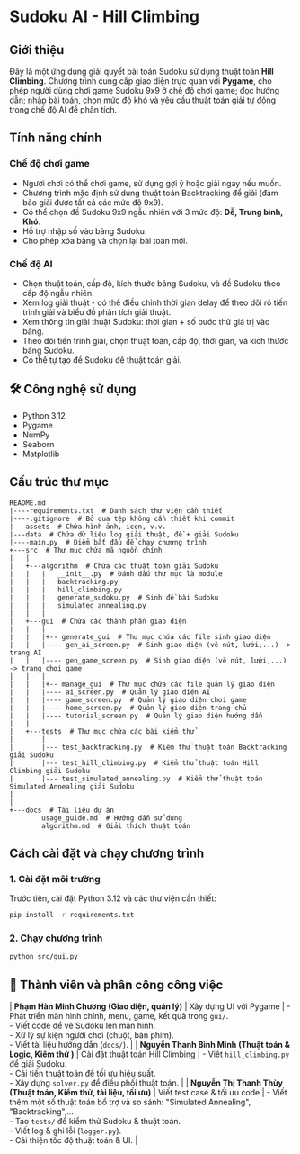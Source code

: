# Sudoku AI - Hill Climbing

## Giới thiệu
Đây là một ứng dụng giải quyết bài toán Sudoku sử dụng thuật toán **Hill Climbing**. Chương trình cung cấp giao diện trực quan với **Pygame**, cho phép người dùng chơi game Sudoku 9x9 ở chế độ chơi game; đọc hướng dẫn; nhập bài toán, chọn mức độ khó và yêu cầu thuật toán giải tự động trong chế độ AI để phân tích.

## Tính năng chính
### Chế độ chơi game
- Người chơi có thể chơi game, sử dụng gợi ý hoặc giải ngay nếu muốn.
- Chương trình mặc định sử dụng thuật toán Backtracking để giải (đảm bảo giải được tất cả các mức độ 9x9).
- Có thể chọn đề Sudoku 9x9 ngẫu nhiên với 3 mức độ: **Dễ, Trung bình, Khó**.
- Hỗ trợ nhập số vào bảng Sudoku.
- Cho phép xóa bảng và chọn lại bài toán mới.

### Chế độ AI
- Chọn thuật toán, cấp độ, kích thước bảng Sudoku, và đề Sudoku theo cấp độ ngẫu nhiên.
- Xem log giải thuật - có thể điều chỉnh thời gian delay để theo dõi rõ tiến trình giải và biểu đồ phân tích giải thuật.
- Xem thông tin giải thuật Sudoku: thời gian + số bước thử giá trị vào bảng.
- Theo dõi tiến trình giải, chọn thuật toán, cấp độ, thời gian, và kích thước bảng Sudoku.
- Có thể tự tạo đề Sudoku để thuật toán giải.

## 🛠 Công nghệ sử dụng
- Python 3.12
- Pygame
- NumPy
- Seaborn
- Matplotlib

## Cấu trúc thư mục
```
README.md
|----requirements.txt  # Danh sách thư viện cần thiết
|----.gitignore  # Bỏ qua tệp không cần thiết khi commit
|---assets  # Chứa hình ảnh, icon, v.v.
|---data  # Chứa dữ liệu log giải thuật, đề + giải Sudoku
|----main.py  # Điểm bắt đầu để chạy chương trình
+---src  # Thư mục chứa mã nguồn chính
|   |   
|   +---algorithm  # Chứa các thuật toán giải Sudoku
|   |   |   __init__.py  # Đánh dấu thư mục là module
|   |   |   backtracking.py  
|   |   |   hill_climbing.py  
|   |   |   generate_sudoku.py  # Sinh đề bài Sudoku
|   |   |   simulated_annealing.py  
|   |   |
|   +---gui  # Chứa các thành phần giao diện
|   |   |   
|   |   |+-- generate_gui  # Thư mục chứa các file sinh giao diện 
|   |   |---- gen_ai_screen.py  # Sinh giao diện (vẽ nút, lưới,...) -> trang AI
|   |   |---- gen_game_screen.py  # Sinh giao diện (vẽ nút, lưới,...) -> trang chơi game
|   |   |
|   |   |+-- manage_gui  # Thư mục chứa các file quản lý giao diện 
|   |   |---- ai_screen.py  # Quản lý giao diện AI
|   |   |---- game_screen.py  # Quản lý giao diện chơi game
|   |   |---- home_screen.py  # Quản lý giao diện trang chủ
|   |   |---- tutorial_screen.py  # Quản lý giao diện hướng dẫn
|   |   
|   +---tests  # Thư mục chứa các bài kiểm thử
|       |    
|       |--- test_backtracking.py  # Kiểm thử thuật toán Backtracking giải Sudoku
|       |--- test_hill_climbing.py  # Kiểm thử thuật toán Hill Climbing giải Sudoku
|       |--- test_simulated_annealing.py  # Kiểm thử thuật toán Simulated Annealing giải Sudoku
|
|
+---docs  # Tài liệu dự án
        usage_guide.md  # Hướng dẫn sử dụng
        algorithm.md  # Giải thích thuật toán
```

## Cách cài đặt và chạy chương trình
### 1. Cài đặt môi trường
Trước tiên, cài đặt Python 3.12 và các thư viện cần thiết:
```bash
pip install -r requirements.txt
```

### 2. Chạy chương trình
```bash
python src/gui.py
```

## 👥 Thành viên và phân công công việc
| **Phạm Hàn Minh Chương (Giao diện, quản lý)** | Xây dựng UI với Pygame | - Phát triển màn hình chính, menu, game, kết quả trong `gui/`. <br> - Viết code để vẽ Sudoku lên màn hình. <br> - Xử lý sự kiện người chơi (chuột, bàn phím). <br> - Viết tài liệu hướng dẫn (`docs/`). |
| **Nguyễn Thanh Bình Minh (Thuật toán & Logic, Kiểm thử )** | Cài đặt thuật toán Hill Climbing | - Viết `hill_climbing.py` để giải Sudoku. <br> - Cải tiến thuật toán để tối ưu hiệu suất. <br> - Xây dựng `solver.py` để điều phối thuật toán. |
| **Nguyễn Thị Thanh Thùy (Thuật toán, Kiểm thử, tài liệu, tối ưu)** | Viết test case & tối ưu code | - Viết thêm một số thuật toán bổ trợ và so sánh: "Simulated Annealing", "Backtracking",... <br> - Tạo `tests/` để kiểm thử Sudoku & thuật toán. <br> - Viết log & ghi lỗi (`logger.py`). <br> - Cải thiện tốc độ thuật toán & UI. |
